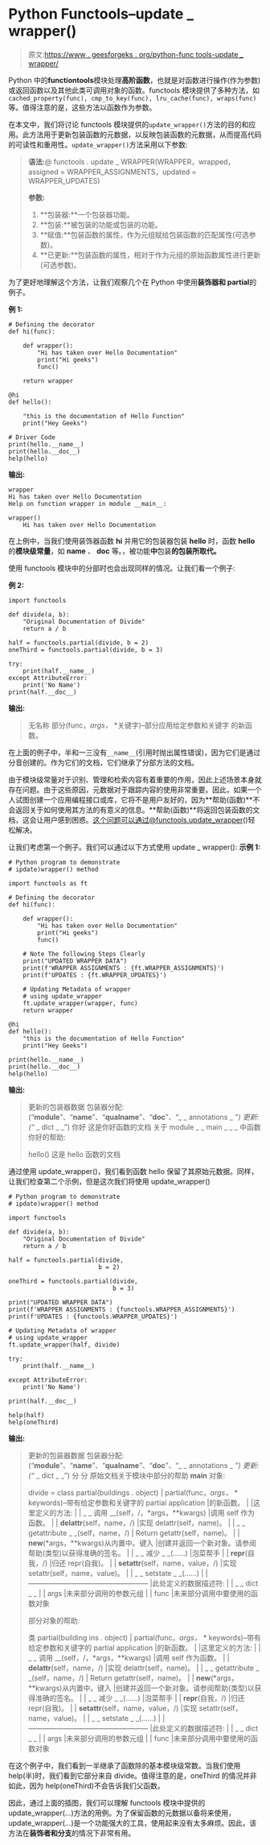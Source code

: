 # Python Functools–update _ wrapper()

> 原文:[https://www . geesforgeks . org/python-func tools-update _ wrapper/](https://www.geeksforgeeks.org/python-functools-update_wrapper/)

Python 中的**functiontools**模块处理**高阶函数**，也就是对函数进行操作(作为参数)或返回函数以及其他此类可调用对象的函数。functools 模块提供了多种方法，如`cached_property(func), cmp_to_key(func), lru_cache(func), wraps(func)`等。值得注意的是，这些方法以函数作为参数。

在本文中，我们将讨论 functools 模块提供的`update_wrapper()`方法的目的和应用。此方法用于更新包装函数的元数据，以反映包装函数的元数据，从而提高代码的可读性和重用性。`update_wrapper()`方法采用以下参数:

> **语法:**@ functools . update _ WRAPPER(WRAPPER，wrapped，assigned = WRAPPER_ASSIGNMENTS，updated = WRAPPER_UPDATES)
> 
> **参数:**
> 
> 1.  **包装器:**一个包装器功能。
> 2.  **包装:**被包装的功能或包装的功能。
> 3.  **赋值:**包装函数的属性，作为元组赋给包装函数的匹配属性(可选参数)。
> 4.  **已更新:**包装函数的属性，相对于作为元组的原始函数属性进行更新(可选参数)。

为了更好地理解这个方法，让我们观察几个在 Python 中使用**装饰器和 partial**的例子。

**例 1:**

```
# Defining the decorator
def hi(func):

    def wrapper():
        "Hi has taken over Hello Documentation"
        print("Hi geeks")
        func()

    return wrapper

@hi
def hello():

    "this is the documentation of Hello Function"
    print("Hey Geeks")

# Driver Code
print(hello.__name__)
print(hello.__doc__)
help(hello)
```

**输出:**

```
wrapper
Hi has taken over Hello Documentation
Help on function wrapper in module __main__:

wrapper()
    Hi has taken over Hello Documentation
```

在上例中，当我们使用装饰器函数 **hi** 并用它的包装器包装 **hello** 时，函数 **hello** 的**模块级常量**，如 **__name__** 、 **__doc__** 等。，被功能**中**包装**的包装所取代。**

使用 functools 模块中的分部时也会出现同样的情况。让我们看一个例子:

**例 2:**

```
import functools

def divide(a, b):
    "Original Documentation of Divide"
    return a / b

half = functools.partial(divide, b = 2)
oneThird = functools.partial(divide, b = 3)

try:
    print(half.__name__)
except AttributeError:
    print('No Name')
print(half.__doc__)
```

**输出:**

> 无名称
> 部分(func，*args，* *关键字)–部分应用给定参数和关键字
> 的新函数。

在上面的例子中，半和一三没有`__name__`(引用时抛出属性错误)，因为它们是通过分音创建的。作为它们的文档，它们继承了分部方法的文档。

由于模块级常量对于识别、管理和检索内容有着重要的作用，因此上述场景本身就存在问题。由于这些原因，元数据对于跟踪内容的使用非常重要。因此，如果一个人试图创建一个应用编程接口或库，它将不是用户友好的，因为**帮助(函数)**不会返回关于如何使用其方法的有意义的信息。**帮助(函数)**将返回包装函数的文档，这会让用户感到困惑。这个问题可以通过@functools.update_wrapper()轻松解决。

让我们考虑第一个例子。我们可以通过以下方式使用 update _ wrapper():
**示例 1:**

```
# Python program to demonstrate
# ipdate)wrapper() method

import functools as ft

# Defining the decorator
def hi(func):

    def wrapper():
        "Hi has taken over Hello Documentation"
        print("Hi geeks")
        func()

    # Note The following Steps Clearly
    print("UPDATED WRAPPER DATA")
    print(f'WRAPPER ASSIGNMENTS : {ft.WRAPPER_ASSIGNMENTS}')
    print(f'UPDATES : {ft.WRAPPER_UPDATES}')

    # Updating Metadata of wrapper 
    # using update_wrapper
    ft.update_wrapper(wrapper, func)
    return wrapper

@hi
def hello():
    "this is the documentation of Hello Function"
    print("Hey Geeks")

print(hello.__name__)
print(hello.__doc__)
help(hello)
```

**输出:**

> 更新的包装器数据
> 包装器分配:(“__module__”、“__name__”、“__qualname__”、“__doc__”、“_ _ annotations _ _”)
> 更新:(“_ _ dict _ _”)
> 你好
> 这是你好函数的文档
> 关于 module _ _ main _ _ _ 中函数你好的帮助:
> 
> hello()
> 这是 hello 函数的文档

通过使用 update_wrapper()，我们看到函数 hello 保留了其原始元数据。同样，让我们检查第二个示例，但是这次我们将使用 update_wrapper()

```
# Python program to demonstrate
# ipdate)wrapper() method

import functools

def divide(a, b):
    "Original Documentation of Divide"
    return a / b

half = functools.partial(divide, 
                         b = 2)

oneThird = functools.partial(divide, 
                             b = 3)

print("UPDATED WRAPPER DATA")
print(f'WRAPPER ASSIGNMENTS : {functools.WRAPPER_ASSIGNMENTS}')
print(f'UPDATES : {functools.WRAPPER_UPDATES}')

# Updating Metadata of wrapper
# using update_wrapper
ft.update_wrapper(half, divide)

try:
    print(half.__name__)

except AttributeError:
    print('No Name')

print(half.__doc__)

help(half)
help(oneThird)
```

**输出:**

> 更新的包装器数据
> 包装器分配:(“__module__”、“__name__”、“__qualname__”、“__doc__”、“_ _ annotations _ _”)
> 更新:(“_ _ dict _ _”)
> 分
> 分
> 原始文档关于模块中部分的帮助 __main__ 对象:
> 
> divide = class partial(buildings . object)
> | partial(func，*args，* * keywords)–带有给定参数和关键字的 partial application
> |的新函数。
> |
> |这里定义的方法:
> |
> | _ _ 调用 __(self，/，*args，**kwargs)
> |调用 self 作为函数。
> |
> | __delattr__(self，name，/)
> |实现 delattr(self，name)。
> |
> | _ _ getattribute _ _(self，name，/)
> | Return getattr(self，name)。
> |
> | __new__(*args，**kwargs)从内置中。键入
> |创建并返回一个新对象。请参阅帮助(类型)以获得准确的签名。
> |
> | _ _ 减少 _ _(……)
> |泡菜帮手
> |
> | __repr__(自我，/)
> |归还 repr(自我)。
> |
> | __setattr__(self，name，value，/)
> |实现 setattr(self，name，value)。
> |
> | _ _ setstate _ _(……)
> |
> |—————————————————
> |此处定义的数据描述符:
> |
> | _ _ dict _ _
> |
> | args
> |未来部分调用的参数元组
> |
> | func
> |未来部分调用中要使用的函数对象
> 
> 部分对象的帮助:
> 
> 类 partial(building ins . object)
> | partial(func，*args，* * keywords)–带有给定参数和关键字的 partial application
> |的新函数。
> |
> |这里定义的方法:
> |
> | _ _ 调用 __(self，/，*args，**kwargs)
> |调用 self 作为函数。
> |
> | __delattr__(self，name，/)
> |实现 delattr(self，name)。
> |
> | _ _ getattribute _ _(self，name，/)
> | Return getattr(self，name)。
> |
> | __new__(*args，**kwargs)从内置中。键入
> |创建并返回一个新对象。请参阅帮助(类型)以获得准确的签名。
> |
> | _ _ 减少 _ _(……)
> |泡菜帮手
> |
> | __repr__(自我，/)
> |归还 repr(自我)。
> |
> | __setattr__(self，name，value，/)
> |实现 setattr(self，name，value)。
> |
> | _ _ setstate _ _(……)
> |
> |—————————————————
> |此处定义的数据描述符:
> |
> | _ _ dict _ _
> |
> | args
> |未来部分调用的参数元组
> |
> | func
> |未来部分调用中要使用的函数对象

在这个例子中，我们看到一半继承了函数除的基本模块级常数。当我们使用 help(半)时，我们看到它部分来自 divide。值得注意的是，oneThird 的情况并非如此，因为 help(oneThird)不会告诉我们父函数。

因此，通过上面的插图，我们可以理解 functools 模块中提供的 update_wrapper(…)方法的用例。为了保留函数的元数据以备将来使用，update_wrapper(…)是一个功能强大的工具，使用起来没有太多麻烦。因此，该方法在**装饰者和分支**的情况下非常有用。